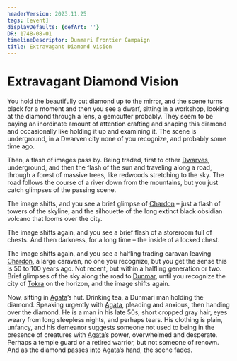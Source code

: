 ```yaml
---
headerVersion: 2023.11.25
tags: [event]
displayDefaults: {defArt: ''}
DR: 1748-08-01
timelineDescriptor: Dunmari Frontier Campaign
title: Extravagant Diamond Vision
---
```

# Extravagant Diamond Vision

You hold the beautifully cut diamond up to the mirror, and the scene turns black for a moment and then you see a dwarf, sitting in a workshop, looking at the diamond through a lens, a gemcutter probably. They seem to be paying an inordinate amount of attention crafting and shaping this diamond and occasionally like holding it up and examining it. The scene is underground, in a Dwarven city none of you recognize, and probably some time ago. 

Then, a flash of images pass by. Being traded, first to other [Dwarves](<../../../species/dwarves.md>), underground, and then the flash of the sun and traveling along a road, through a forest of massive trees, like redwoods stretching to the sky. The road follows the course of a river down from the mountains, but you just catch glimpses of the passing scene. 

The image shifts, and you see a brief glimpse of [Chardon](<../../../gazetteer/greater-chardon/chardonian-empire/chardon/chardon.md>) – just a flash of towers of the skyline, and the silhouette of the long extinct black obsidian volcano that looms over the city. 

The image shifts again, and you see a brief flash of a storeroom full of chests. And then darkness, for a long time – the inside of a locked chest. 

The image shifts again, and you see a halfling trading caravan leaving [Chardon](<../../../gazetteer/greater-chardon/chardonian-empire/chardon/chardon.md>), a large caravan, no one you recognize, but you get the sense this is 50 to 100 years ago. Not recent, but within a halfling generation or two. Brief glimpses of the sky along the road to [Dunmar](<../../../gazetteer/greater-dunmar/realms/dunmar/dunmar.md>), until you recognize the city of [Tokra](<../../../gazetteer/greater-dunmar/realms/dunmar/central-dunmar/tokra/tokra.md>) on the horizon, and the image shifts again.

Now, sitting in [Agata](<../../../people/fey/agata.md>)’s hut. Drinking tea, a Dunmari man holding the diamond. Speaking urgently with [Agata](<../../../people/fey/agata.md>), pleading and anxious, then handing over the diamond. He is a man in his late 50s, short cropped gray hair, eyes weary from long sleepless nights, and perhaps tears. His clothing is plain, unfancy, and his demeanor suggests someone not used to being in the presence of creatures with [Agata](<../../../people/fey/agata.md>)’s power, overwhelmed and desperate. Perhaps a temple guard or a retired warrior, but not someone of renown. And as the diamond passes into [Agata](<../../../people/fey/agata.md>)’s hand, the scene fades.